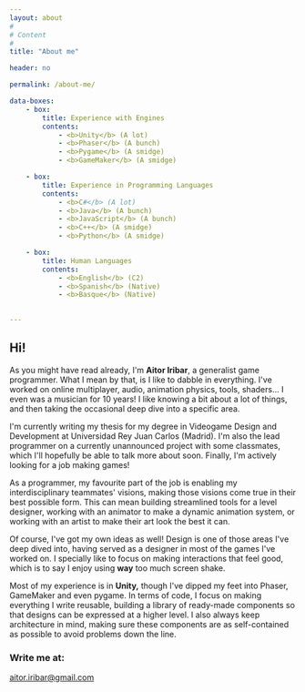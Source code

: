 ```yaml
---
layout: about
#
# Content
#
title: "About me"

header: no

permalink: /about-me/

data-boxes:
    - box: 
        title: Experience with Engines
        contents:
            - <b>Unity</b> (A lot)
            - <b>Phaser</b> (A bunch)
            - <b>Pygame</b> (A smidge)
            - <b>GameMaker</b> (A smidge)

    - box:
        title: Experience in Programming Languages
        contents:
            - <b>C#</b> (A lot)
            - <b>Java</b> (A bunch)
            - <b>JavaScript</b> (A bunch)
            - <b>C++</b> (A smidge)
            - <b>Python</b> (A smidge)

    - box:
        title: Human Languages
        contents:
            - <b>English</b> (C2)
            - <b>Spanish</b> (Native)
            - <b>Basque</b> (Native)

    
---
```

## Hi!
As you might have read already, I'm **Aitor Iribar**, a generalist game programmer. What I mean by that, is I like to dabble in everything. I've worked on online multiplayer, audio, animation physics, tools, shaders... I even was a musician for 10 years! I like knowing a bit about a lot of things, and then taking the occasional deep dive into a specific area.

I'm currently writing my thesis for my degree in Videogame Design and Development at Universidad Rey Juan Carlos (Madrid). I'm also the lead programmer on a currently unannounced project with some classmates, which I'll hopefully be able to talk more about soon. 
Finally, I'm actively looking for a job making games!

As a programmer, my favourite part of the job is enabling my interdisciplinary teammates' visions, making those visions come true in their best possible form. This can mean building streamlined tools for a level designer, working with an animator to make a dynamic animation system, or working with an artist to make their art look the best it can.
        
Of course, I've got my own ideas as well! Design is one of those areas I've deep dived into, having served as a designer in most of the games I've worked on. I specially like to focus on making interactions that feel good, which is to say I enjoy using <strong>way</strong> too much screen shake.
        
Most of my experience is in **Unity,** though I've dipped my feet into Phaser, GameMaker and even pygame. 
In terms of code, I focus on making everything I write reusable, building a library of ready-made components so that designs can be expressed at a higher level. I also always keep architecture in mind, making sure these components are as self-contained as possible to avoid problems down the line.

### Write me at:
aitor.iribar@gmail.com